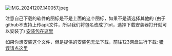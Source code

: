 ![IMG_20241207_140057.jpeg](https://github.com/user-attachments/assets/8de2344f-490d-4a13-b0b1-613e48107ac5)


注意自己下载的软件的图标是不是上面的这个图标，如果不是请选择其他的
(由于github不支持上传apk文件，所以我们将包名改成了txt，选择下载安装器打开就可以安装了)
[安装包在这里](https://github.com/user-attachments/files/18284362/A._10.64.txt)



如果你想安装这个文件，但是提供的安装包无法下载，前往123网盘进行下载:
[错误请点这里](https://www.123684.com/s/c8T9jv-B2xb)